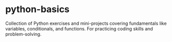 # python-basics
 Collection of Python exercises and mini-projects covering fundamentals like variables, conditionals, and functions. For practicing coding skills and problem-solving.
